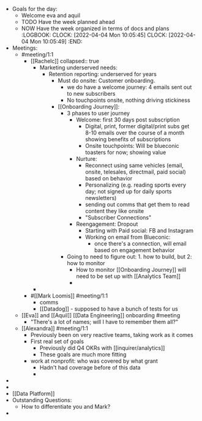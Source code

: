 - Goals for the day:
	- Welcome eva and aquil
	- TODO Have the week planned ahead
	- NOW Have the week organized in terms of docs and plans
	  :LOGBOOK:
	  CLOCK: [2022-04-04 Mon 10:05:45]
	  CLOCK: [2022-04-04 Mon 10:05:49]
	  :END:
- Meetings:
	- #meeting/1:1
		- [[Rachelc]]
		  collapsed:: true
			- Marketing underserved needs:
				- Retention reporting: underserved for years
					- Must do onsite: Customer onboarding.
						- we do have a welcome journey: 4 emails sent out to new subscribers
						- No touchpoints onsite, nothing driving stickiness
					- [[Onboarding Journey]]:
						- 3 phases to user journey
							- Welcome: first 30 days post subscription
								- Digital, print, former digital/print subs get 8-10 emails over the course of a month showing benefits of subscriptions
								- Onsite touchpoints: Will be blueconic toasters for now; showing value
							- Nurture:
								- Reconnect using same vehicles (email, onsite, telesales, directmail, paid social) based on behavior
								- Personalizing (e.g. reading sports every day; not signed up for daily sports newsletters)
								- sending out comms that get them to read content they like onsite
								- "Subscriber Connections"
							- Reengagement: Dropout
								- Starting with Paid social: FB and Instagram
								- Working on email from Blueconic:
									- once there's a connection, will email based on engagement behavior
						- Going to need to figure out: 1. how to build, but 2: how to monitor
							- How to monitor [[Onboarding Journey]] will need to be set up with [[Analytics Team]]
							-
			-
		- #[[Mark Loomis]] #meeting/1:1
			- comms
			- [[Datadog]] - supposed to have a bunch of tests for us
	- [[Eva]] and [[Aquil]] [[Data Engineering]] onboarding #meeting
		- "There's a lot of names; will I have to remember them all?"
	- [[Alexandra]] #meeting/1:1
		- Previously been on very reactive teams, taking work as it comes
		- First real set of goals
			- Previously did Q4 OKRs with [[inquirer/analytics]]
			- These goals are much more fitting
		- work at nonprofit: who was covered by what grant
			- Hadn't had coverage before of this data
			-
-
-
- [[Data Platform]]
- Outstanding Questions:
	- How to differentiate you and Mark?
-